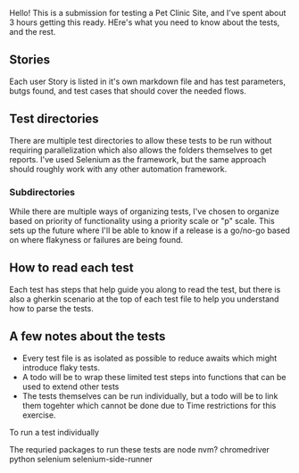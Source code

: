 Hello! 
This is a submission for testing a Pet Clinic Site, and I've spent about 3 hours getting this ready. HEre's what you need to know about the tests, and the rest. 

## Stories
Each user Story is listed in it's own markdown file and has test parameters, butgs found, and test cases that should cover the needed flows. 

## Test directories 
There are multiple test directories to allow these tests to be run without requiring parallelization 
which also allows the folders themselves to get reports. I've used Selenium as the framework, 
but the same approach should roughly work with any other automation framework. 

### Subdirectories 
While there are multiple ways of organizing tests, I've chosen to organize based on priority of functionality using a priority scale or "p" scale. This sets up the future where I'll be able to know if a release is a go/no-go based on where flakyness or failures are being found. 

## How to read each test
Each test has steps that help guide you along to read the test, but there is also a gherkin scenario at the 
top of each test file to help you understand how to parse the tests. 

## A few notes about the tests 
- Every test file is as isolated as possible to reduce awaits which might introduce flaky tests. 
- A todo will be to wrap these limited test steps into functions that can be used to extend other tests 
- The tests themselves can be run individually, but a todo will be to link them togehter which cannot be done due to Time restrictions for this exercise. 

To run a test individually

The requried packages to run these tests are 
node
nvm?
chromedriver
python
selenium 
selenium-side-runner

